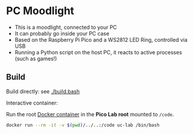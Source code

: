 # PC Moodlight

-   This is a moodlight, connected to your PC
-   It can probably go inside your PC case
-   Based on the Raspberry Pi Pico and a WS2812 LED Ring, controlled via USB
-   Running a Python script on the host PC, it reacts to active processes (such as games!)

## Build

Build directly: see [./build.bash](./build.bash)

Interactive container:

Run the root [Docker container](../../../README.md#docker-image) in the **Pico Lab root** mounted to `/code`.

```bash
docker run --rm -it -v $(pwd)/../..:/code uc-lab /bin/bash
```
